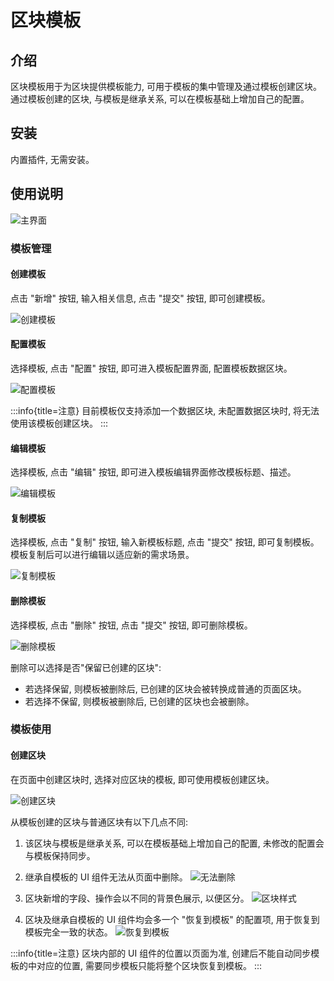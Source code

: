 # 区块模板

<PluginInfo name="block-template"></PluginInfo>

## 介绍

区块模板用于为区块提供模板能力, 可用于模板的集中管理及通过模板创建区块。通过模板创建的区块, 与模板是继承关系, 可以在模板基础上增加自己的配置。

## 安装

内置插件, 无需安装。

## 使用说明

![主界面](https://static-docs.nocobase.com/main-screen-block-template.png)

### 模板管理

#### 创建模板

点击 "新增" 按钮, 输入相关信息, 点击 "提交" 按钮, 即可创建模板。

![创建模板](https://static-docs.nocobase.com/create-template.png)

#### 配置模板

选择模板, 点击 "配置" 按钮, 即可进入模板配置界面, 配置模板数据区块。

![配置模板](https://static-docs.nocobase.com/configure-template.png)

:::info{title=注意}
目前模板仅支持添加一个数据区块, 未配置数据区块时, 将无法使用该模板创建区块。
:::

#### 编辑模板

选择模板, 点击 "编辑" 按钮, 即可进入模板编辑界面修改模板标题、描述。

![编辑模板](https://static-docs.nocobase.com/edit-template.png)

#### 复制模板

选择模板, 点击 "复制" 按钮, 输入新模板标题, 点击 "提交" 按钮, 即可复制模板。
模板复制后可以进行编辑以适应新的需求场景。

![复制模板](https://static-docs.nocobase.com/copy-template.png)

#### 删除模板

选择模板, 点击 "删除" 按钮, 点击 "提交" 按钮, 即可删除模板。

![删除模板](https://static-docs.nocobase.com/delete-template.png)

删除可以选择是否"保留已创建的区块":
- 若选择保留, 则模板被删除后, 已创建的区块会被转换成普通的页面区块。
- 若选择不保留, 则模板被删除后, 已创建的区块也会被删除。

### 模板使用

#### 创建区块

在页面中创建区块时, 选择对应区块的模板, 即可使用模板创建区块。

![创建区块](https://static-docs.nocobase.com/create-block.png)

从模板创建的区块与普通区块有以下几点不同:
1. 该区块与模板是继承关系, 可以在模板基础上增加自己的配置, 未修改的配置会与模板保持同步。
2. 继承自模板的 UI 组件无法从页面中删除。
![无法删除](https://static-docs.nocobase.com/disable-delete.png)

3. 区块新增的字段、操作会以不同的背景色展示, 以便区分。
![区块样式](https://static-docs.nocobase.com/template-bg.png)

4. 区块及继承自模板的 UI 组件均会多一个 "恢复到模板" 的配置项, 用于恢复到模板完全一致的状态。
![恢复到模板](https://static-docs.nocobase.com/revert-to-template.gif)

:::info{title=注意}
区块内部的 UI 组件的位置以页面为准, 创建后不能自动同步模板的中对应的位置, 需要同步模板只能将整个区块恢复到模板。
:::
